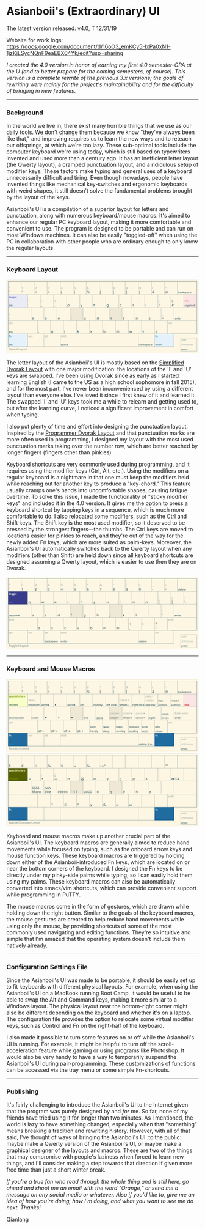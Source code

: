 
# Asianboii's (Extraordinary) UI


The latest version released: v4.0, T 12/31/19

Website for work logs: https://docs.google.com/document/d/16oO3_emKCy5HxPa0xN1-1jzKjLSycNQnF9eaEBX04Yk/edit?usp=sharing

*I created the 4.0 version in honor of earning my first 4.0 semester-GPA at the U (and to better prepare for the coming semesters, of course). This version is a complete rewrite of the previous 3.x versions; the goals of rewriting were mainly for the project's maintainability and for the difficulty of bringing in new features.*

***
### Background

In the world we live in, there exist many horrible things that we use as our daily tools. We don't change them because we know "they've always been like that," and improving requires us to learn the new ways and to reteach our offsprings, at which we're too lazy. These sub-optimal tools include the computer keyboard we're using today, which is still based on typewriters invented and used more than a century ago. It has an inefficient letter layout (the Qwerty layout), a cramped punctuation layout, and a ridiculous setup of modifier keys. These factors make typing and general uses of a keyboard unnecessarily difficult and tiring. Even though nowadays, people have invented things like mechanical key-switches and ergonomic keyboards with weird shapes, it still doesn't solve the fundamental problems brought by the layout of the keys.

Asianboii's UI is a compilation of a superior layout for letters and punctuation, along with numerous keyboard/mouse macros. It's aimed to enhance our regular PC keyboard layout, making it more comfortable and convenient to use. The program is designed to be portable and can run on most Windows machines. It can also be easily "toggled-off" when using the PC in collaboration with other people who are ordinary enough to only know the regular layouts.

***
### Keyboard Layout

![The default Asianboii's UI layout](https://github.com/asianboii-chen/AsianboiisUI/blob/master/4.0/Layout-4.0-Default.png)

The letter layout of the Asianboii's UI is mostly based on the [Simplified Dvorak Layout](https://en.wikipedia.org/wiki/Dvorak_keyboard_layout) with one major modification: the locations of the 'I' and 'U' keys are swapped. I've been using Dvorak since as early as I started learning English (I came to the US as a high school sophomore in fall 2015), and for the most part, I've never been inconvenienced by using a different layout than everyone else. I've loved it since I first knew of it and learned it. The swapped 'I' and 'U' keys took me a while to relearn and getting used to, but after the learning curve, I noticed a significant improvement in comfort when typing.

I also put plenty of time and effort into designing the punctuation layout. Inspired by the [Programmer Dvorak Layout](https://www.kaufmann.no/roland/dvorak/) and that punctuation marks are more often used in programming, I designed my layout with the most used punctuation marks taking over the number row, which are better reached by longer fingers (fingers other than pinkies).

Keyboard shortcuts are very commonly used during programming, and it requires using the modifier keys (Ctrl, Alt, etc.). Using the modifiers on a regular keyboard is a nightmare in that one must keep the modifiers held while reaching out for another key to produce a "key-chord." This feature usually cramps one's hands into uncomfortable shapes, causing fatigue overtime. To solve this issue, I made the functionality of "sticky modifier keys" and included it in the 4.0 version. It gives me the option to press a keyboard shortcut by tapping keys in a sequence, which is much more comfortable to do. I also relocated some modifiers, such as the Ctrl and Shift keys. The Shift key is the most used modifier, so it deserved to be pressed by the strongest fingers—the thumbs. The Ctrl keys are moved to locations easier for pinkies to reach, and they're out of the way for the newly added Fn keys, which are more suited as palm-keys. Moreover, the Asianboii's UI automatically switches back to the Qwerty layout when any modifiers (other than Shift) are held down since all keyboard shortcuts are designed assuming a Qwerty layout, which is easier to use then they are on Dvorak.

![The "toggled" layout (activated by holding down Tab key or by using toggle-lock/suspension key)](https://github.com/asianboii-chen/AsianboiisUI/blob/master/4.0/Layout-4.0-Toggled.png)

***
### Keyboard and Mouse Macros

![](https://github.com/asianboii-chen/AsianboiisUI/blob/master/4.0/Layout-4.0-Functions.png)
![](https://github.com/asianboii-chen/AsianboiisUI/blob/master/4.0/Layout-4.0-SpecChars.png)

Keyboard and mouse macros make up another crucial part of the Asianboii's UI. The keyboard macros are generally aimed to reduce hand movements while focused on typing, such as the onboard arrow keys and mouse function keys. These keyboard macros are triggered by holding down either of the Asianboii-introduced Fn keys, which are located on or near the bottom corners of the keyboard. I designed the Fn keys to be directly under my pinky-side palms while typing, so I can easily hold them using my palms. These keyboard macros can also be automatically converted into emacs/vim shortcuts, which can provide convenient support while programming in PuTTY.

The mouse macros come in the form of gestures, which are drawn while holding down the right button. Similar to the goals of the keyboard macros, the mouse gestures are created to help reduce hand movements while using only the mouse, by providing shortcuts of some of the most commonly used navigating and editing functions. They're so intuitive and simple that I'm amazed that the operating system doesn't include them natively already.

***
### Configuration Settings File

Since the Asianboii's UI was made to be portable, it should be easily set up to fit keyboards with different physical layouts. For example, when using the Asianboii's UI on a MacBook running Boot Camp, it would be useful to be able to swap the Alt and Command keys, making it more similar to a Windows layout. The physical layout near the bottom-right corner might also be different depending on the keyboard and whether it's on a laptop. The configuration file provides the option to relocate some virtual modifier keys, such as Control and Fn on the right-half of the keyboard.

I also made it possible to turn some features on or off while the Asianboii's UI is running. For example, it might be helpful to turn off the scroll-acceleration feature while gaming or using programs like Photoshop. It would also be very handy to have a way to temporarily suspend the Asianboii's UI during pair-programming. These customizations of functions can be accessed via the tray menu or some simple Fn-shortcuts.

***
### Publishing

It's fairly challenging to introduce the Asianboii's UI to the Internet given that the program was purely designed by and *for* me. So far, none of my friends have tried using it for longer than two minutes. As I mentioned, the world is lazy to have something changed, especially when that "something" means breaking a tradition and rewriting history. However, with all of that said, I've thought of ways of bringing the Asianboii's UI .to the public: maybe make a Qwerty version of the Asianboii's UI, or maybe make a graphical designer of the layouts and macros. These are two of the things that may compromise with people's laziness when forced to learn new things, and I'll consider making a step towards that direction if given more free time than just a short winter break.

*If you're a true fan who read through the whole thing and is still here, go ahead and shoot me an email with the word "Orange," or send me a message on any social media or whatever. Also if you'd like to, give me an idea of how you're doing, how I'm doing, and what you want to see me do next. Thanks!*

Qianlang
